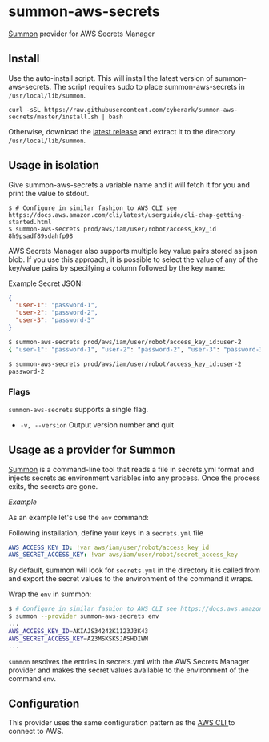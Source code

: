 # summon-aws-secrets
[Summon](https://github.com/cyberark/summon) provider for AWS Secrets Manager

## Install

Use the auto-install script. This will install the latest version of summon-aws-secrets.
The script requires sudo to place summon-aws-secrets in `/usr/local/lib/summon`.

```
curl -sSL https://raw.githubusercontent.com/cyberark/summon-aws-secrets/master/install.sh | bash
```

Otherwise, download the [latest release](https://github.com/cyberark/summon-aws-secrets/releases) and extract it to the directory `/usr/local/lib/summon`.

## Usage in isolation

Give summon-aws-secrets a variable name and it will fetch it for you and print the value to stdout.

```sh-session
$ # Configure in similar fashion to AWS CLI see https://docs.aws.amazon.com/cli/latest/userguide/cli-chap-getting-started.html
$ summon-aws-secrets prod/aws/iam/user/robot/access_key_id
8h9psadf89sdahfp98
```

AWS Secrets Manager also supports multiple key value pairs stored as json blob. If you use this approach, it is possible to select the value of any of the key/value pairs by specifying a column followed by the key name:

Example Secret JSON:
```json
{
  "user-1": "password-1",
  "user-2": "password-2",
  "user-3": "password-3"
}
```

```bash
$ summon-aws-secrets prod/aws/iam/user/robot/access_key_id:user-2
{ "user-1": "password-1", "user-2": "password-2", "user-3": "password-3"}

$ summon-aws-secrets prod/aws/iam/user/robot/access_key_id:user-2
password-2
```

### Flags

`summon-aws-secrets` supports a single flag.

* `-v, --version` Output version number and quit

## Usage as a provider for Summon

[Summon](https://github.com/cyberark/summon/) is a command-line tool that reads a file in secrets.yml format and injects secrets as environment variables into any process. Once the process exits, the secrets are gone.

*Example*

As an example let's use the `env` command: 

Following installation, define your keys in a `secrets.yml` file

```yml
AWS_ACCESS_KEY_ID: !var aws/iam/user/robot/access_key_id
AWS_SECRET_ACCESS_KEY: !var aws/iam/user/robot/secret_access_key
```

By default, summon will look for `secrets.yml` in the directory it is called from and export the secret values to the environment of the command it wraps.

Wrap the `env` in summon:

```sh
$ # Configure in similar fashion to AWS CLI see https://docs.aws.amazon.com/cli/latest/userguide/cli-chap-getting-started.html
$ summon --provider summon-aws-secrets env
...
AWS_ACCESS_KEY_ID=AKIAJS34242K1123J3K43
AWS_SECRET_ACCESS_KEY=A23MSKSKSJASHDIWM
...
```

`summon` resolves the entries in secrets.yml with the AWS Secrets Manager provider and makes the secret values available to the environment of the command `env`.

## Configuration

This provider uses the same configuration pattern as the [AWS CLI
](https://docs.aws.amazon.com/cli/latest/userguide/cli-chap-getting-started.html) to connect to AWS.

